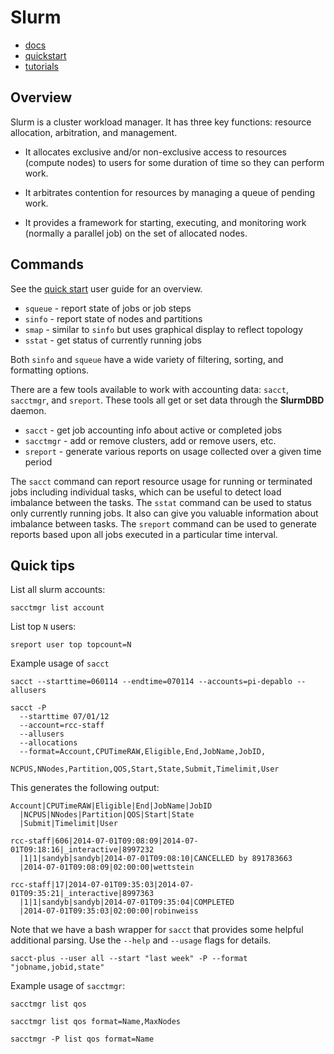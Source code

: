 # Slurm

* [docs](https://computing.llnl.gov/linux/slurm/)
* [quickstart](https://computing.llnl.gov/linux/slurm/quickstart.html)
* [tutorials](http://schedmd.com/slurmdocs/tutorials.html)


## Overview

Slurm is a cluster workload manager. It has three key functions: resource
allocation, arbitration, and management.

* It allocates exclusive and/or non-exclusive access to resources (compute nodes) to users for some duration of time so they can perform work. 

* It arbitrates contention for resources by managing a queue of pending work.

* It provides a framework for starting, executing, and monitoring work (normally a parallel job) on the set of allocated nodes. 


## Commands

See the [quick start](https://computing.llnl.gov/linux/slurm/quickstart.html)
user guide for an overview.

* `squeue` - report state of jobs or job steps
* `sinfo` - report state of nodes and partitions
* `smap` - similar to `sinfo` but uses graphical display to reflect topology
* `sstat` - get status of currently running jobs

Both `sinfo` and `squeue` have a wide variety of filtering, sorting, and formatting options. 

There are a few tools available to work with accounting data: `sacct`, `sacctmgr`, and `sreport`. These tools all get or set data through the **SlurmDBD** daemon.

* `sacct` - get job accounting info about active or completed jobs
* `sacctmgr` - add or remove clusters, add or remove users, etc.
* `sreport` - generate various reports on usage collected over a given time period

The `sacct` command can report resource usage for running or terminated jobs including individual tasks, which can be useful to detect load imbalance between the tasks. The `sstat` command can be used to status only currently running jobs. It also can give you valuable information about imbalance between tasks. The `sreport` command can be used to generate reports based upon all jobs executed in a particular time interval.


## Quick tips

List all slurm accounts:

    sacctmgr list account

List top `N` users:

    sreport user top topcount=N

Example usage of `sacct`

    sacct --starttime=060114 --endtime=070114 --accounts=pi-depablo --allusers

    sacct -P
      --starttime 07/01/12 
      --account=rcc-staff 
      --allusers 
      --allocations 
      --format=Account,CPUTimeRAW,Eligible,End,JobName,JobID,
               NCPUS,NNodes,Partition,QOS,Start,State,Submit,Timelimit,User

This generates the following output:

    Account|CPUTimeRAW|Eligible|End|JobName|JobID
      |NCPUS|NNodes|Partition|QOS|Start|State
      |Submit|Timelimit|User

    rcc-staff|606|2014-07-01T09:08:09|2014-07-01T09:18:16|_interactive|8997232
      |1|1|sandyb|sandyb|2014-07-01T09:08:10|CANCELLED by 891783663
      |2014-07-01T09:08:09|02:00:00|wettstein

    rcc-staff|17|2014-07-01T09:35:03|2014-07-01T09:35:21|_interactive|8997363
      |1|1|sandyb|sandyb|2014-07-01T09:35:04|COMPLETED
      |2014-07-01T09:35:03|02:00:00|robinweiss

Note that we have a bash wrapper for `sacct` that provides some helpful additional parsing.  Use the `--help` and `--usage` flags for details.

    sacct-plus --user all --start "last week" -P --format "jobname,jobid,state"

Example usage of `sacctmgr`:

    sacctmgr list qos

    sacctmgr list qos format=Name,MaxNodes

    sacctmgr -P list qos format=Name

